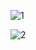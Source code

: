 ![1](https://user-images.githubusercontent.com/30422190/87248228-c7ed9f80-c42e-11ea-8fee-61c5788b767e.png)

![2](https://user-images.githubusercontent.com/30422190/87248239-d340cb00-c42e-11ea-863f-ca17e9c98fd9.png)
